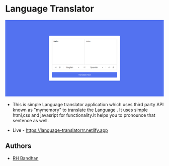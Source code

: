 # Language Translator

![Logo](homepage.png)

- This is simple Language translator application which uses third party API known as "mymemory"  to  translate the Language .
It uses simple html,css and javasript for functionality.It helps you to pronounce that sentence as well.


- Live - <https://language-translatorrr.netlify.app>


## Authors

- [RH Bandhan](https://github.com/BANDHAN52)

